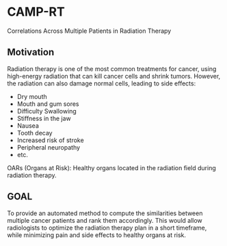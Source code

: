 # CAMP-RT
Correlations Across Multiple Patients in Radiation Therapy

## Motivation
Radiation therapy is one of the most common treatments for cancer, using high-energy radiation that can kill cancer cells and shrink tumors. However, the radiation can also damage normal cells, leading to side effects:

  - Dry mouth
  - Mouth and gum sores
  - Difficulty Swallowing
  - Stiffness in the jaw
  - Nausea
  - Tooth decay
  - Increased risk of stroke
  - Peripheral neuropathy
  - etc.

OARs (Organs at Risk): Healthy organs located in the radiation field during radiation therapy.

## GOAL
To provide an automated method to compute the similarities between multiple cancer patients and rank them accordingly. This would allow radiologists to optimize the radiation therapy plan in a short timeframe, while minimizing pain and side effects to healthy organs at risk.
